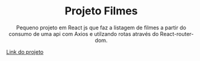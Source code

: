 <h1 align="center">Projeto Filmes</h1>

<p align="center">Pequeno projeto em React js que faz a listagem de filmes a partir do consumo de uma api com Axios e utilzando rotas através do React-router-dom.</p>
<a href="https://csp-filmes.netlify.app/">Link do projeto</a>
